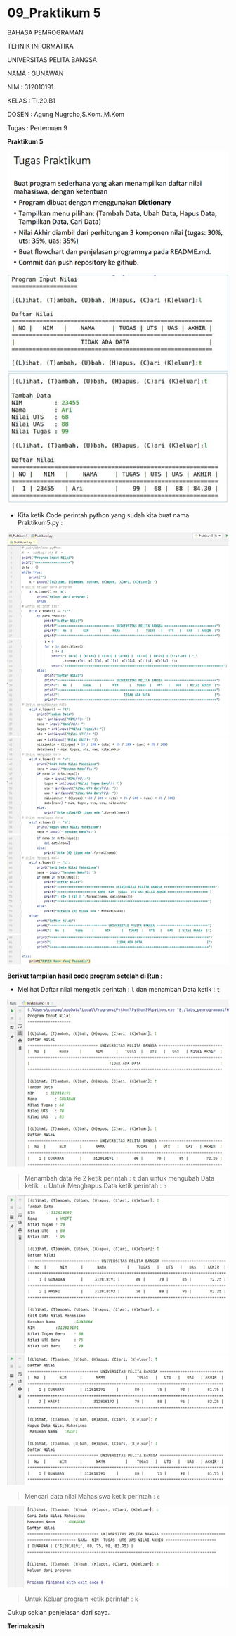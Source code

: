 # 09_Praktikum 5

BAHASA PEMROGRAMAN

TEHNIK INFORMATIKA

UNIVERSITAS PELITA BANGSA

NAMA : GUNAWAN

NIM     : 312010191

KELAS   : TI.20.B1

DOSEN   : Agung Nugroho,S.Kom.,M.Kom

Tugas : Pertemuan 9

**Praktikum 5**

![09_Praktikum 5](Gambar/01_Tugas_Praktikum1.jpg)
![09_Praktikum 5](Gambar/02_Tugas_Praktikum1.jpg)
![09_Praktikum 5](Gambar/03_Tugas_Praktikum1.jpg)

- Kita ketik Code perintah python yang sudah kita buat nama Praktikum5.py : 

![09_Praktikum 5](Gambar/04_Code_program1.jpg)
![09_Praktikum 5](Gambar/05_Code_program1.jpg)
![09_Praktikum 5](Gambar/06_Code_program1.jpg)
![09_Praktikum 5](Gambar/07_Code_program1.jpg)
![09_Praktikum 5](Gambar/08_Code_program1.jpg)

   **Berikut tampilan hasil code program setelah di Run :**
   
- Melihat Daftar nilai mengetik perintah : ``l`` dan menambah Data ketik : ``t``

![09_Praktikum 5](Gambar/09_Run_program1.jpg)

>Menambah data Ke 2 ketik perintah : ``t`` dan untuk mengubah Data ketik : ``u``
>Untuk Menghapus Data ketik perintah : ``h``

![09_Praktikum 5](Gambar/10_Run_program1.jpg)
![09_Praktikum 5](Gambar/11_Run_program1.jpg)

>Mencari data nilai Mahasiswa ketik perintah : ``c``

![09_Praktikum 5](Gambar/12_Run_program1.jpg)

>Untuk Keluar program ketik perintah : ``k``

Cukup sekian penjelasan dari saya.

**Terimakasih**